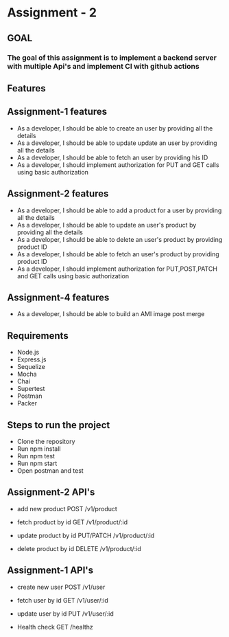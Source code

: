 # Assignment - 2

## GOAL

### The goal of this assignment is to implement a backend server with multiple Api's and implement CI with github actions

## Features

## Assignment-1 features

- As a developer, I should be able to create an user by providing all the details
- As a developer, I should be able to update update an user by providing all the details
- As a developer, I should be able to fetch an user by providing his ID
- As a developer, I should implement authorization for PUT and GET calls using basic authorization

## Assignment-2 features

- As a developer, I should be able to add a product for a user by providing all the details
- As a developer, I should be able to update an user's product by providing all the details
- As a developer, I should be able to delete an user's product by providing product ID
- As a developer, I should be able to fetch an user's product by providing product ID
- As a developer, I should implement authorization for PUT,POST,PATCH and GET calls using basic authorization

## Assignment-4 features

- As a developer, I should be able to build an AMI image post merge

## Requirements

- Node.js
- Express.js
- Sequelize
- Mocha
- Chai
- Supertest
- Postman
- Packer

## Steps to run the project

- Clone the repository
- Run npm install
- Run npm test
- Run npm start
- Open postman and test

## Assignment-2 API's

- add new product
  POST /v1/product

- fetch product by id
  GET /v1/product/:id

- update product by id
  PUT/PATCH /v1/product/:id

- delete product by id
  DELETE /v1/product/:id

## Assignment-1 API's

- create new user
  POST /v1/user

- fetch user by id
  GET /v1/user/:id

- update user by id
  PUT /v1/user/:id

- Health check
  GET /healthz

